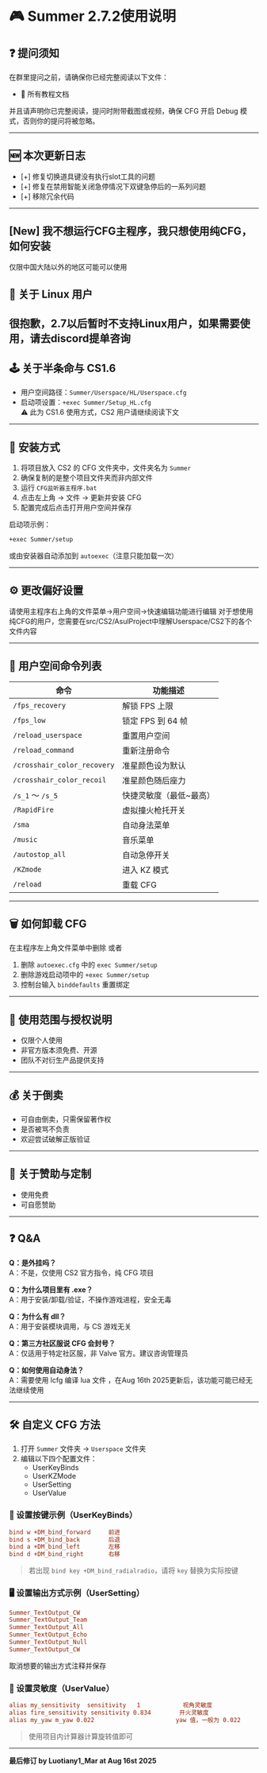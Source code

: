  # 🎮 Summer 2.7.2使用说明

 ## ❓ 提问须知  
 在群里提问之前，请确保你已经完整阅读以下文件：  
 - 📄 所有教程文档

 并且请声明你已完整阅读，提问时附带截图或视频，确保 CFG 开启 Debug 模式，否则你的提问将被忽略。

 ---

 ## 🆕 本次更新日志  
 - [+] 修复切换道具键没有执行slot工具的问题
 - [+] 修复在禁用智能关闭急停情况下双键急停后的一系列问题
 - [+] 移除冗余代码
  
 ---

 ## [New] 我不想运行CFG主程序，我只想使用纯CFG，如何安装
 仅限中国大陆以外的地区可能可以使用

 ## 🐧 关于 Linux 用户  
 很抱歉，2.7以后暂时不支持Linux用户，如果需要使用，请去discord提单咨询
 ---

 ## 🕹️ 关于半条命与 CS1.6  
 - 用户空间路径：`Summer/Userspace/HL/Userspace.cfg`  
 - 启动项设置：`+exec Summer/Setup_HL.cfg`  
 ⚠️ 此为 CS1.6 使用方式，CS2 用户请继续阅读下文  

 ---

 ## 💾 安装方式  
 1. 将项目放入 CS2 的 CFG 文件夹中，文件夹名为 `Summer`  
 2. 确保复制的是整个项目文件夹而非内部文件  
 3. 运行 `CFG监听器主程序.bat`  
 4. 点击左上角 → 文件 → 更新并安装 CFG  
 5. 配置完成后点击打开用户空间并保存  


 启动项示例：  
 ```bash
 +exec Summer/setup
 ```
 或由安装器自动添加到 `autoexec`（注意只能加载一次）

 ---

 ## ⚙️ 更改偏好设置  
 请使用主程序右上角的文件菜单->用户空间->快速编辑功能进行编辑
 对于想使用纯CFG的用户，您需要在src/CS2/AsulProject中理解Userspace/CS2下的各个文件内容

 ---

 ## 📝 用户空间命令列表  
 | 命令                      | 功能描述                 |  
 |---------------------------|--------------------------|  
 | `/fps_recovery`            | 解锁 FPS 上限            |  
 | `/fps_low`                 | 锁定 FPS 到 64 帧        |  
 | `/reload_userspace`        | 重置用户空间             |  
 | `/reload_command`          | 重新注册命令             |  
 | `/crosshair_color_recovery`| 准星颜色设为默认         |  
 | `/crosshair_color_recoil`  | 准星颜色随后座力         |  
 | `/s_1` ～ `/s_5`           | 快捷灵敏度（最低~最高）  |  
 | `/RapidFire`               | 虚拟撞火枪托开关             |  
 | `/sma`                    | 自动身法菜单             |  
 | `/music`                  | 音乐菜单                 |  
 | `/autostop_all`           | 自动急停开关             |  
 | `/KZmode`                 | 进入 KZ 模式             |  
 | `/reload`                 | 重载 CFG                 |  

 ---

 ## 🗑️ 如何卸载 CFG  
 在主程序左上角文件菜单中删除
 或者
 1. 删除 `autoexec.cfg` 中的 `exec Summer/setup`  
 2. 删除游戏启动项中的 `+exec Summer/setup`  
 3. 控制台输入 `binddefaults` 重置绑定  

 ---

 ## 📜 使用范围与授权说明  
 - 仅限个人使用  
 - 非官方版本须免费、开源  
 - 团队不对衍生产品提供支持  

 ---

 ## 💰 关于倒卖  
 - 可自由倒卖，只需保留著作权  
 - 是否被骂不负责  
 - 欢迎尝试破解正版验证  

 ---

 ## 🎁 关于赞助与定制  
 - 使用免费  
 - 可自愿赞助  

 ---

 ## ❓ Q&A

 **Q：是外挂吗？**  
 A：不是，仅使用 CS2 官方指令，纯 CFG 项目  

 **Q：为什么项目里有 .exe？**  
 A：用于安装/卸载/验证，不操作游戏进程，安全无毒  

 **Q：为什么有 dll？**  
 A：用于安装模块调用，与 CS 游戏无关  

 **Q：第三方社区服说 CFG 会封号？**  
 A：仅适用于特定社区服，非 Valve 官方。建议咨询管理员  

 **Q：如何使用自动身法？**  
 A：需要使用 lcfg 编译 lua 文件 ，在Aug 16th 2025更新后，该功能可能已经无法继续使用

 ---

 ## 🛠️ 自定义 CFG 方法  

 1. 打开 `Summer` 文件夹 → `Userspace` 文件夹  
 2. 编辑以下四个配置文件：  
    - UserKeyBinds  
    - UserKZMode  
    - UserSetting  
    - UserValue  

 ### 🔑 设置按键示例（UserKeyBinds）  
 ```cfg
 bind w +DM_bind_forward     前进  
 bind s +DM_bind_back        后退  
 bind a +DM_bind_left        左移  
 bind d +DM_bind_right       右移  
 ```  
 > 若出现 `bind key +DM_bind_radialradio`，请将 `key` 替换为实际按键  

 ### 🖥️ 设置输出方式示例（UserSetting）  
 ```cfg
 Summer_TextOutput_CW        
 Summer_TextOutput_Team      
 Summer_TextOutput_All       
 Summer_TextOutput_Echo      
 Summer_TextOutput_Null      
 Summer_TextOutput_CW
 ```  
 取消想要的输出方式注释并保存  

 ### 🎯 设置灵敏度（UserValue）  
 ```cfg
 alias my_sensitivity  sensitivity   1            视角灵敏度  
 alias fire_sensitivity sensitivity 0.834        开火灵敏度  
 alias my_yaw m_yaw 0.022                       yaw 值，一般为 0.022  
 ```  
 > 使用项目内计算器计算旋转值即可  

 ---

 **最后修订 by Luotiany1_Mar at Aug 16st 2025**  
